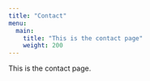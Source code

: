 ```yaml
---
title: "Contact"
menu:
  main:
    title: "This is the contact page"
    weight: 200
---
```


This is the contact page.
